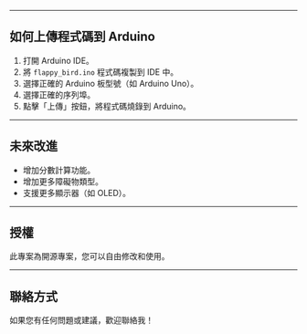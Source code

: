 
---

## 如何上傳程式碼到 Arduino
1. 打開 Arduino IDE。
2. 將 `flappy_bird.ino` 程式碼複製到 IDE 中。
3. 選擇正確的 Arduino 板型號（如 Arduino Uno）。
4. 選擇正確的序列埠。
5. 點擊「上傳」按鈕，將程式碼燒錄到 Arduino。

---

## 未來改進
- 增加分數計算功能。
- 增加更多障礙物類型。
- 支援更多顯示器（如 OLED）。

---

## 授權
此專案為開源專案，您可以自由修改和使用。

---

## 聯絡方式
如果您有任何問題或建議，歡迎聯絡我！
